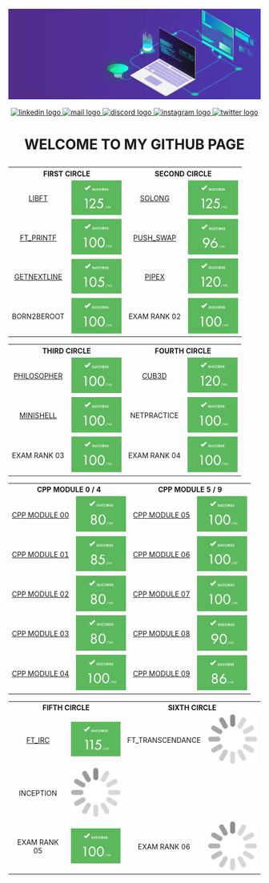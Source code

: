 ![banner](img/banner.gif)

<div align="center" flex="row">
  <a href="https://www.linkedin.com/in/maxime-gayout-169b581b7/" target="_blank">
    <img src="https://img.shields.io/static/v1?message=LinkedIn&logo=linkedin&label=&color=0077B5&logoColor=white&labelColor=&style=for-the-badge" height="35" alt="linkedin logo"  />
  </a>
  <a href="maxime.gayout@free.fr" target="_blank">
    <img src="https://img.shields.io/static/v1?message=Gmail&logo=gmail&label=&color=D14836&logoColor=white&labelColor=&style=for-the-badge" height="35" alt="mail logo"  />
  </a>
  <a href="https://discord.com/users/maximegayout" target="_blank">
    <img src="https://img.shields.io/static/v1?message=Discord&logo=discord&label=&color=7289DA&logoColor=white&labelColor=&style=for-the-badge" height="35" alt="discord logo"  />
  </a>
  <a href="https://www.instagram.com/maxime.gayout/" target="_blank">
    <img src="https://img.shields.io/static/v1?message=Instagram&logo=instagram&label=&color=E4405F&logoColor=white&labelColor=&style=for-the-badge" height="35" alt="instagram logo"  />
  </a>
  <a href="https://x.com/MaximeGayout" target="_blank">
    <img src="https://img.shields.io/static/v1?message=Twitter&logo=twitter&label=&color=1DA1F2&logoColor=white&labelColor=&style=for-the-badge" height="35" alt="twitter logo"  />
  </a>
</div>

# 

# <p align="center">WELCOME TO MY GITHUB PAGE</p>

<div align="center">
  <table>
    <tr>
      <th colspan="2" align="center">FIRST CIRCLE</th>
      <th colspan="2" align="center">SECOND CIRCLE</th>
    </tr>
    <tr>
      <td><p align="center"><a href="https://github.com/mgayout/libft">LIBFT</a></p></td>
      <td><img src="img/125.png" style="width:100px;"></td>
      <td><p align="center"><a href="https://github.com/mgayout/so_long">SOLONG</a></p></td>
      <td><img src="img/125.png" style="width:100px;"></td>
    </tr>
	<tr>
      <td><p align="center"><a href="https://github.com/mgayout/ft_printf">FT_PRINTF</a></p></td>
      <td><img src="img/100.png" style="width:100px;"></td>
      <td><p align="center"><a href="https://github.com/mgayout/push_swap">PUSH_SWAP</a></p></td>
      <td><img src="img/96.png" style="width:100px;"></td>
    </tr>
	<tr>
		<td><p align="center"><a href="https://github.com/mgayout/get_next_line">GETNEXTLINE</a></p></td>
		<td><img src="img/105.png" style="width:100px;"></td>
		<td><p align="center"><a href="https://github.com/mgayout/pipex">PIPEX</a></p></td>
		<td><img src="img/120.png" style="width:100px;"></td>
	</tr>
	<tr>
		<td><p align="center">BORN2BEROOT</p></td>
		<td><img src="img/100.png" style="width:100px;"></td>
		<td><p align="center">EXAM RANK 02</p></td>
		<td><img src="img/100.png" style="width:100px;"></td>
	</tr>
  </table>
</div>

<div align="center">
  <table>
    <tr>
      <th colspan="2" align="center">THIRD CIRCLE</th>
      <th colspan="2" align="center">FOURTH CIRCLE</th>
    </tr>
    <tr>
      <td><p align="center"><a href="https://github.com/mgayout/philosopher">PHILOSOPHER</a></p></td>
	  <td><img src="img/100.png" style="width:100px;"></td>
	  <td><p align="center"><a href="https://github.com/mgayout/cub3D">CUB3D</a></p></td>
	  <td><img src="img/120.png" style="width:100px;"></td>
    </tr>
	<tr>
		<td><p align="center"><a href="https://github.com/mgayout/minishell">MINISHELL</a></p></td>
		<td><img src="img/100.png" style="width:100px;"></td>
		<td><p align="center">NETPRACTICE</p></td>
		<td><img src="img/100.png" style="width:100px;"></td>
	</tr>
	<tr>
		<td><p align="center">EXAM RANK 03</p></td>
		<td><img src="img/100.png" style="width:100px;"></td>
		<td><p align="center">EXAM RANK 04</p></td>
		<td><img src="img/100.png" style="width:100px;"></td>
	</tr>
  </table>
</div>

<div align="center">
  <table>
  	<tr>
    	<th colspan="2" align="center">CPP MODULE 0 / 4</th>
		<th colspan="2" align="center">CPP MODULE 5 / 9</th>
    </tr>
    <tr>
		<td><p align="center"><a href="https://github.com/mgayout/CPP00">CPP MODULE 00</a></p></td>
		<td><img src="img/80.png" style="width:100px;"></td>
		<td><p align="center"><a href="https://github.com/mgayout/CPP05">CPP MODULE 05</a></p></td>
		<td><img src="img/100.png" style="width:100px;"></td>
	</tr>
	<tr>
		<td><p align="center"><a href="https://github.com/mgayout/CPP01">CPP MODULE 01</a></p></td>
		<td><img src="img/85.png" style="width:100px;"></td>
		<td><p align="center"><a href="https://github.com/mgayout/CPP06">CPP MODULE 06</a></p></td>
		<td><img src="img/100.png" style="width:100px;"></td>
	</tr>
	<tr>
		<td><p align="center"><a href="https://github.com/mgayout/CPP02">CPP MODULE 02</a></p></td>
		<td><img src="img/80.png" style="width:100px;"></td>
		<td><p align="center"><a href="https://github.com/mgayout/CPP07">CPP MODULE 07</a></p></td>
		<td><img src="img/100.png" style="width:100px;"></td>
	</tr>
	<tr>
		<td><p align="center"><a href="https://github.com/mgayout/CPP03">CPP MODULE 03</a></p></td>
		<td><img src="img/80.png" style="width:100px;"></td>
		<td><p align="center"><a href="https://github.com/mgayout/CPP08">CPP MODULE 08</a></p></td>
		<td><img src="img/90.png" style="width:100px;"></td>
	</tr>
	<tr>
		<td><p align="center"><a href="https://github.com/mgayout/CPP04">CPP MODULE 04</a></p></td>
		<td><img src="img/100.png" style="width:100px;"></td>
		<td><p align="center"><a href="https://github.com/mgayout/CPP09">CPP MODULE 09</a></p></td>
		<td><img src="img/86.png" style="width:100px;"></td>
	</tr>
  </table>
</div>

<div align="center">
  <table>
  	<tr>
    	<th colspan="2" align="center">FIFTH CIRCLE</th>
		<th colspan="2" align="center">SIXTH CIRCLE</th>
    </tr>
    <tr>
		<td><p align="center"><a href="https://github.com/mgayout/ft_irc">FT_IRC</a></p></td>
		<td><img src="img/115.png" style="width:100px;"></td>
		<td><p align="center">FT_TRANSCENDANCE</p></td>
		<td><img src="img/loading.gif" style="width:100px;"></td>
	</tr>
	<tr>
		<td><p align="center">INCEPTION</p></td>
		<td><img src="img/loading.gif" style="width:100px;"></td>
		<td></td>
		<td></td>
	</tr>
	<tr>
		<td><p align="center">EXAM RANK 05</p></td>
		<td><img src="img/100.png" style="width:100px;"></td>
		<td><p align="center">EXAM RANK 06</td>
		<td><img src="img/loading.gif" style="width:100px;"></td>
	</tr>
  </table>
</div>
